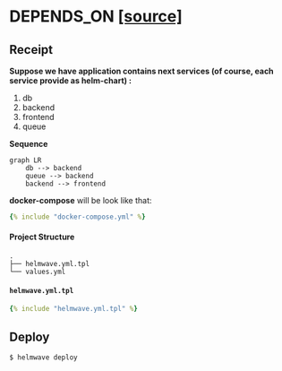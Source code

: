# DEPENDS_ON [ [source] ](https://github.com/helmwave/helmwave.github.io/tree/main/docs/examples/depends_on)



## Receipt

**Suppose we have application contains next services (of course, each service provide as helm-chart) :**

1. db
2. backend
3. frontend
4. queue

**Sequence**

```mermaid
graph LR
    db --> backend
    queue --> backend
    backend --> frontend
```

**docker-compose** will be look like that:

```yaml
{% include "docker-compose.yml" %}
```

#### Project Structure

```
.
├── helmwave.yml.tpl
└── values.yml

```

#### `helmwave.yml.tpl`

```yaml
{% include "helmwave.yml.tpl" %}
```

## Deploy

```shell
$ helmwave deploy
```


